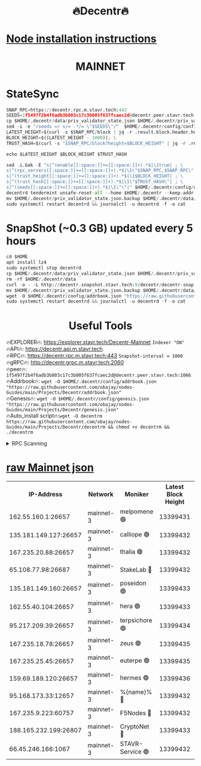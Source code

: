 <h1 align="center"> 🔥Decentr🔥</h1>

[Node installation instructions](https://github.com/obajay/nodes-Guides/tree/main/Projects/Decentr)
=
<h1 align="center"> MAINNET</h1>

# StateSync
```python
SNAP_RPC=https://decentr.rpc.m.stavr.tech:443
SEEDS=1f5497f2b4f6adb3b803c17c3b005f637fcaec2d@decentr.peer.stavr.tech:1066
cp $HOME/.decentr/data/priv_validator_state.json $HOME/.decentr/priv_validator_state.json.backup
sed -i -e "/seeds =/ s/= .*/= \"$SEEDS\"/"  $HOME/.decentr/config/config.toml
LATEST_HEIGHT=$(curl -s $SNAP_RPC/block | jq -r .result.block.header.height); \
BLOCK_HEIGHT=$((LATEST_HEIGHT - 1000)); \
TRUST_HASH=$(curl -s "$SNAP_RPC/block?height=$BLOCK_HEIGHT" | jq -r .result.block_id.hash)

echo $LATEST_HEIGHT $BLOCK_HEIGHT $TRUST_HASH

sed -i.bak -E "s|^(enable[[:space:]]+=[[:space:]]+).*$|\1true| ; \
s|^(rpc_servers[[:space:]]+=[[:space:]]+).*$|\1\"$SNAP_RPC,$SNAP_RPC\"| ; \
s|^(trust_height[[:space:]]+=[[:space:]]+).*$|\1$BLOCK_HEIGHT| ; \
s|^(trust_hash[[:space:]]+=[[:space:]]+).*$|\1\"$TRUST_HASH\"| ; \
s|^(seeds[[:space:]]+=[[:space:]]+).*$|\1\"\"|" $HOME/.decentr/config/config.toml
decentrd tendermint unsafe-reset-all --home $HOME/.decentr --keep-addr-book
mv $HOME/.decentr/priv_validator_state.json.backup $HOME/.decentr/data/priv_validator_state.json
sudo systemctl restart decentrd && journalctl -u decentrd -f -o cat
```
# SnapShot (~0.3 GB) updated every 5 hours
```python
cd $HOME
apt install lz4
sudo systemctl stop decentrd
cp $HOME/.decentr/data/priv_validator_state.json $HOME/.decentr/priv_validator_state.json.backup
rm -rf $HOME/.decentr/data
curl -o - -L http://decentr.snapshot.stavr.tech:9/decentr/decentr-snap.tar.lz4 | lz4 -c -d - | tar -x -C $HOME/.decentr --strip-components 2
mv $HOME/.decentr/priv_validator_state.json.backup $HOME/.decentr/data/priv_validator_state.json
wget -O $HOME/.decentr/config/addrbook.json "https://raw.githubusercontent.com/obajay/nodes-Guides/main/Projects/Decentr/addrbook.json"
sudo systemctl restart decentrd && journalctl -u decentrd -f -o cat
```

 <h1 align="center"> Useful Tools</h1>

🔥EXPLORER🔥:     https://explorer.stavr.tech/Decentr-Mainnet        `Indexer "ON"` \
🔥API🔥:          https://decentr.api.m.stavr.tech \
🔥RPC🔥:          https://decentr.rpc.m.stavr.tech:443              `Snapshot-interval = 1000` \
🔥gRPC🔥:         http://decentr.grpc.m.stavr.tech:2060 \
🔥peer🔥:         `1f5497f2b4f6adb3b803c17c3b005f637fcaec2d@decentr.peer.stavr.tech:1066` \
🔥Addrbook🔥:  `wget -O $HOME/.decentr/config/addrbook.json "https://raw.githubusercontent.com/obajay/nodes-Guides/main/Projects/Decentr/addrbook.json"` \
🔥Genesis🔥:  `wget -O $HOME/.decentr/config/genesis.json "https://raw.githubusercontent.com/obajay/nodes-Guides/main/Projects/Decentr/genesis.json"` \
🔥Auto_install script🔥:`wget -O decentrm https://raw.githubusercontent.com/obajay/nodes-Guides/main/Projects/Decentr/decentrm && chmod +x decentrm && ./decentrm`

<details>
<summary>RPC Scanning</summary>

<h2 align="center"> We scan nodes in real time every 4 hours. And we provide the final result of RPC endpoints.
We cannot influence the operation of these nodes in any way. </h2>


```python
If Voting Power is higher than 0 --> then the Node is a validator of the network and may be subject to attack and be a potential threat to the chain.
```
```python
We marked such validators with a red symbol
```

</details>

[raw Mainnet json](https://rpc-check.decentrm.stavr.tech/decentrm/rpc-decentrm-result.json)
=



<table><tr><th>IP-Address</th><th>Network</th><th>Moniker</th><th>Latest Block Height</th><th>Earliest Block Height</th><th>Catching Up</th><th>Tx Index</th><th>Voting Power</th><th>Scan Time</th></tr><tr><td>162.55.160.1:26657</td><td>mainnet-3</td><td>melpomene 🟢</td><td>13399431</td><td>1688950</td><td>False</td><td>on</td><td>0</td><td>2024-03-19T23:17:25.051223390UTC</td></tr><tr><td>135.181.149.127:26657</td><td>mainnet-3</td><td>calliope 🟢</td><td>13399432</td><td>1688950</td><td>False</td><td>on</td><td>0</td><td>2024-03-19T23:17:29.452936407UTC</td></tr><tr><td>167.235.20.88:26657</td><td>mainnet-3</td><td>thalia 🟢</td><td>13399432</td><td>1688950</td><td>False</td><td>on</td><td>0</td><td>2024-03-19T23:17:32.712433303UTC</td></tr><tr><td>65.108.77.98:26687</td><td>mainnet-3</td><td>StakeLab 🔴</td><td>13399432</td><td>1688950</td><td>False</td><td>on</td><td>5462436</td><td>2024-03-19T23:17:33.007585855UTC</td></tr><tr><td>135.181.149.160:26657</td><td>mainnet-3</td><td>poseidon 🟢</td><td>13399433</td><td>1688950</td><td>False</td><td>on</td><td>0</td><td>2024-03-19T23:17:37.385925936UTC</td></tr><tr><td>162.55.40.104:26657</td><td>mainnet-3</td><td>hera 🟢</td><td>13399433</td><td>1688950</td><td>False</td><td>on</td><td>0</td><td>2024-03-19T23:17:37.884745435UTC</td></tr><tr><td>95.217.209.39:26657</td><td>mainnet-3</td><td>terpsichore 🟢</td><td>13399434</td><td>1688950</td><td>False</td><td>on</td><td>0</td><td>2024-03-19T23:17:42.257175469UTC</td></tr><tr><td>167.235.18.78:26657</td><td>mainnet-3</td><td>zeus 🟢</td><td>13399435</td><td>1688950</td><td>False</td><td>on</td><td>0</td><td>2024-03-19T23:17:46.563485005UTC</td></tr><tr><td>167.235.25.45:26657</td><td>mainnet-3</td><td>euterpe 🟢</td><td>13399435</td><td>1688950</td><td>False</td><td>on</td><td>0</td><td>2024-03-19T23:17:48.817795550UTC</td></tr><tr><td>159.69.189.120:26657</td><td>mainnet-3</td><td>hermes 🟢</td><td>13399436</td><td>1688950</td><td>False</td><td>on</td><td>0</td><td>2024-03-19T23:17:51.090914758UTC</td></tr><tr><td>95.168.173.33:12657</td><td>mainnet-3</td><td>%{name}% 🔴</td><td>13399432</td><td>8964001</td><td>False</td><td>on</td><td>4280555</td><td>2024-03-19T23:17:30.254876061UTC</td></tr><tr><td>167.235.9.223:60757</td><td>mainnet-3</td><td>F5Nodes 🔴</td><td>13399432</td><td>12380001</td><td>False</td><td>off</td><td>562</td><td>2024-03-19T23:17:30.464659028UTC</td></tr><tr><td>188.165.232.199:26807</td><td>mainnet-3</td><td>CryptoNet 🔴</td><td>13399433</td><td>13242001</td><td>False</td><td>off</td><td>916332</td><td>2024-03-19T23:17:37.651450800UTC</td></tr><tr><td>66.45.246.166:1067</td><td>mainnet-3</td><td>STAVR-Service 🟢</td><td>13399432</td><td>13398001</td><td>False</td><td>on</td><td>0</td><td>2024-03-19T23:17:30.017778363UTC</td></tr></table>
